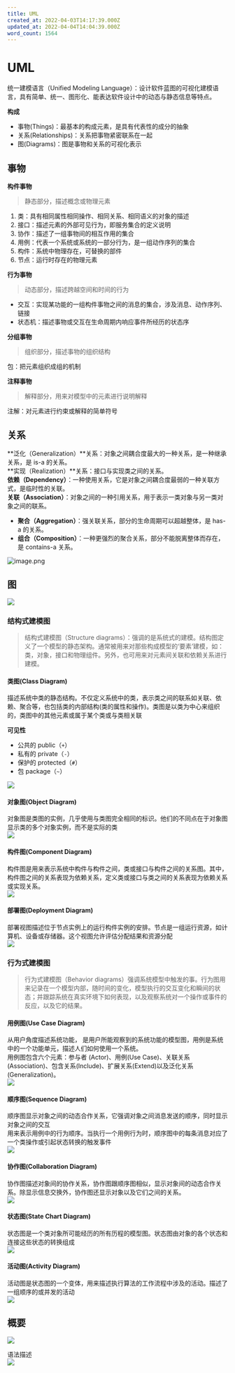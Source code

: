 ```yaml
---
title: UML
created_at: 2022-04-03T14:17:39.000Z
updated_at: 2022-04-04T14:04:39.000Z
word_count: 1564
---
```

# UML  

统一建模语言（Unified Modeling Language）：设计软件蓝图的可视化建模语言，具有简单、统一、图形化、能表达软件设计中的动态与静态信息等特点。

**构成**

- 事物(Things)：最基本的构成元素，是具有代表性的成分的抽象
- 关系(Relationships)：关系把事物紧密联系在一起
- 图(Diagrams)：图是事物和关系的可视化表示

## 事物
**构件事物**
> 静态部分，描述概念或物理元素

1. 类：具有相同属性相同操作、相同关系、相同语义的对象的描述
2. 接口：描述元素的外部可见行为，即服务集合的定义说明
3. 协作：描述了一组事物间的相互作用的集合
4. 用例：代表一个系统或系统的一部分行为，是一组动作序列的集合
5. 构件：系统中物理存在，可替换的部件
6. 节点：运行时存在的物理元素

**行为事物**
> 动态部分，描述跨越空间和时间的行为

- 交互：实现某功能的一组构件事物之间的消息的集合，涉及消息、动作序列、链接
- 状态机：描述事物或交互在生命周期内响应事件所经历的状态序

**分组事物**
> 组织部分，描述事物的组织结构

包：把元素组织成组的机制

**注释事物**
> 解释部分，用来对模型中的元素进行说明解释

注解：对元素进行约束或解释的简单符号


## 关系
**泛化（Generalization）**关系：对象之间耦合度最大的一种关系，是一种继承关系，是 is-a 的关系。  <br />  **实现（Realization）**关系：接口与实现类之间的关系。  <br />  **依赖（Dependency）**：一种使用关系，它是对象之间耦合度最弱的一种关联方式，是临时性的关联。  <br />  **关联（Association）**：对象之间的一种引用关系，用于表示一类对象与另一类对象之间的联系。

- **聚合（Aggregation）**：强关联关系，部分的生命周期可以超越整体，是 has-a 的关系。
- **组合（Composition）**：一种更强烈的聚合关系，部分不能脱离整体而存在，是 contains-a 关系。

![image.png](./assets/1649076648438-55b4200e-8753-41bb-8313-7a1ac3fdb7c5.png)


## 图

![](https://raw.githubusercontent.com/dunwu/images/dev/cs/design/uml/uml-diagrams.png#crop=0&crop=0&crop=1&crop=1&from=url&id=a5AVA&originHeight=400&originWidth=800&originalType=binary&ratio=1&rotation=0&showTitle=false&status=done&style=none&title=)

### 结构式建模图
> 结构式建模图（Structure diagrams）：强调的是系统式的建模。结构图定义了一个模型的静态架构。通常被用来对那些构成模型的‘要素’建模，如：类，对象，接口和物理组件。另外，也可用来对元素间关联和依赖关系进行建模。


#### 类图(Class Diagram)
描述系统中类的静态结构。不仅定义系统中的类，表示类之间的联系如关联、依赖、聚合等，也包括类的内部结构(类的属性和操作)。类图是以类为中心来组织的，类图中的其他元素或属于某个类或与类相关联

**可见性**

- 公共的 public（`+`）
- 私有的 private（`-`）
- 保护的 protected（`#`）
- 包 package（`~`）

![](./assets/1601538062596-f70853b9-e805-47e4-9c1b-8d40a0804e59.png)


#### 对象图(Object Diagram)
对象图是类图的实例，几乎使用与类图完全相同的标识。他们的不同点在于对象图显示类的多个对象实例，而不是实际的类  <br />  ![](./assets/1649079525634-a8ed93a3-97b0-4d86-a614-940e0a794a82.jpeg)
#### 构件图(Component Diagram)
构件图是用来表示系统中构件与构件之间，类或接口与构件之间的关系图。其中，构件图之间的关系表现为依赖关系，定义类或接口与类之间的关系表现为依赖关系或实现关系。  <br />  ![](./assets/1601538062587-c3bf3ec3-ffb2-4b0e-a5b6-f2dd927a6623.png)

#### 部署图(Deployment Diagram)
部署视图描述位于节点实例上的运行构件实例的安排。节点是一组运行资源，如计算机、设备或存储器。这个视图允许评估分配结果和资源分配  <br />  ![](./assets/1601538062490-06910fa7-0e89-4aaf-aef9-6f6dd13357b7.png)

### 行为式建模图
> 行为式建模图（Behavior diagrams）强调系统模型中触发的事。行为图用来记录在一个模型内部，随时间的变化，模型执行的交互变化和瞬间的状态；并跟踪系统在真实环境下如何表现，以及观察系统对一个操作或事件的反应，以及它的结果。


#### 用例图(Use Case Diagram)
从用户角度描述系统功能， 是用户所能观察到的系统功能的模型图，用例是系统中的一个功能单元，描述人们如何使用一个系统。  <br />  用例图包含六个元素：参与者 (Actor)、用例(Use Case)、关联关系(Association)、包含关系(Include)、扩展关系(Extend)以及泛化关系 (Generalization)。  <br />  ![](./assets/1601538062517-19f8c3eb-7615-4562-b295-1dbc0af57839.png)

#### 顺序图(Sequence Diagram)
顺序图显示对象之间的动态合作关系，它强调对象之间消息发送的顺序，同时显示对象之间的交互  <br />  用来表示用例中的行为顺序。当执行一个用例行为时，顺序图中的每条消息对应了一个类操作或引起状态转换的触发事件  <br />  ![](./assets/1601538062462-49eca1ba-3967-46ab-97ae-c32c1041389c.png)

#### 协作图(Collaboration Diagram)
协作图描述对象间的协作关系，协作图跟顺序图相似，显示对象间的动态合作关系。除显示信息交换外，协作图还显示对象以及它们之间的关系。  <br />  ![](./assets/1649080661462-7cac810e-c496-42cd-bb71-09f91bc61b7f.jpeg)


#### 状态图(State Chart Diagram)
状态图是一个类对象所可能经历的所有历程的模型图。状态图由对象的各个状态和连接这些状态的转换组成  <br />  ![](./assets/1601538062551-61e70b38-a7f4-4286-aa00-87a4ea7fda1e.png)

#### 活动图(Activity Diagram)
活动图是状态图的一个变体，用来描述执行算法的工作流程中涉及的活动。描述了一组顺序的或并发的活动  <br />  ![](./assets/1601538062628-342deb3c-327d-4f57-bceb-08e14d911cdb.png)


## 概要

![](./assets/1649080796840-7cc6c9f9-f3ea-48ed-80e7-6ff61652ff24.png)


语法描述  <br />  ![](./assets/1649080826883-c082bab9-6a97-4b8f-a0f9-56ac1ad454b4.jpeg)


